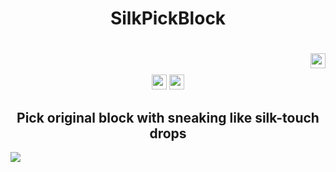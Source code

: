 <div align="center">
  <h1><strong> SilkPickBlock </strong></h1>
  <h1><img src="https://views.whatilearened.today/views/github/refteams/refSilkPickBlock.svg?style=for-the-badge" height="24" align="right"></h1><br>  
  <br>  
  <img src="https://img.shields.io/github/stars/refteams/refSilkPickBlock?style=for-the-badge" height="24">  
  <img src="https://img.shields.io/github/license/refteams/refSilkPickBlock.svg?style=for-the-badge" height="24">
  <h2><strong> Pick original block with sneaking like silk-touch drops </strong></h2>
</div>

![](https://user-images.githubusercontent.com/13284800/153592249-de3ed5ea-a3f3-4653-b280-46c658c244cb.gif)